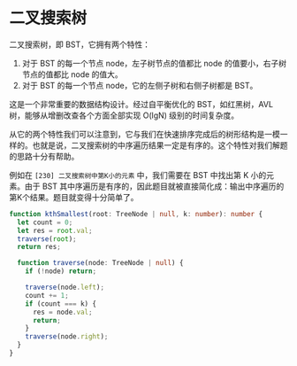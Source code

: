 # 二叉搜索树

二叉搜索树，即 BST，它拥有两个特性：

1. 对于 BST 的每一个节点 node，左子树节点的值都比 node 的值要小，右子树节点的值都比 node 的值大。
2. 对于 BST 的每一个节点 node，它的左侧子树和右侧子树都是 BST。

这是一个非常重要的数据结构设计。经过自平衡优化的 BST，如红黑树，AVL树，能够从增删改查各个方面全部实现 O(lgN) 级别的时间复杂度。

从它的两个特性我们可以注意到，它与我们在快速排序完成后的树形结构是一模一样的。也就是说，二叉搜索树的中序遍历结果一定是有序的。这个特性对我们解题的思路十分有帮助。

例如在 `[230] 二叉搜索树中第K小的元素` 中，我们需要在 BST 中找出第 K 小的元素。由于 BST 其中序遍历是有序的，因此题目就被直接简化成：输出中序遍历的第K个结果。题目就变得十分简单了。

```ts
function kthSmallest(root: TreeNode | null, k: number): number {
  let count = 0;
  let res = root.val;
  traverse(root);
  return res;

  function traverse(node: TreeNode | null) {
    if (!node) return;

    traverse(node.left);
    count += 1;
    if (count === k) {
      res = node.val;
      return;
    }
    traverse(node.right);
  }
}
```
